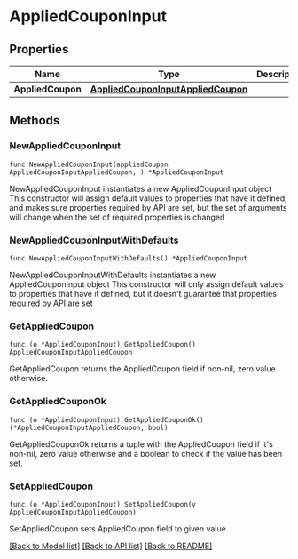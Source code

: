 # AppliedCouponInput

## Properties

Name | Type | Description | Notes
------------ | ------------- | ------------- | -------------
**AppliedCoupon** | [**AppliedCouponInputAppliedCoupon**](AppliedCouponInputAppliedCoupon.md) |  | 

## Methods

### NewAppliedCouponInput

`func NewAppliedCouponInput(appliedCoupon AppliedCouponInputAppliedCoupon, ) *AppliedCouponInput`

NewAppliedCouponInput instantiates a new AppliedCouponInput object
This constructor will assign default values to properties that have it defined,
and makes sure properties required by API are set, but the set of arguments
will change when the set of required properties is changed

### NewAppliedCouponInputWithDefaults

`func NewAppliedCouponInputWithDefaults() *AppliedCouponInput`

NewAppliedCouponInputWithDefaults instantiates a new AppliedCouponInput object
This constructor will only assign default values to properties that have it defined,
but it doesn't guarantee that properties required by API are set

### GetAppliedCoupon

`func (o *AppliedCouponInput) GetAppliedCoupon() AppliedCouponInputAppliedCoupon`

GetAppliedCoupon returns the AppliedCoupon field if non-nil, zero value otherwise.

### GetAppliedCouponOk

`func (o *AppliedCouponInput) GetAppliedCouponOk() (*AppliedCouponInputAppliedCoupon, bool)`

GetAppliedCouponOk returns a tuple with the AppliedCoupon field if it's non-nil, zero value otherwise
and a boolean to check if the value has been set.

### SetAppliedCoupon

`func (o *AppliedCouponInput) SetAppliedCoupon(v AppliedCouponInputAppliedCoupon)`

SetAppliedCoupon sets AppliedCoupon field to given value.



[[Back to Model list]](../README.md#documentation-for-models) [[Back to API list]](../README.md#documentation-for-api-endpoints) [[Back to README]](../README.md)


